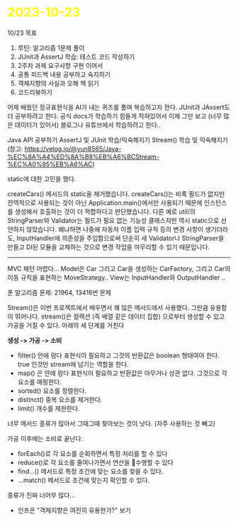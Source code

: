 # <span style="color:yellow">2023-10-23</span>

10/23 목표
1. 루틴: 알고리즘 1문제 풀이
2. JUnit과 AssertJ 학습: 테스트 코드 작성하기
3. 2주차 과제 요구사항 구현 이어서
4. 공통 피드백 내용 공부하고 숙지하기
5. 객체지향의 사실과 오해 책 읽기
6. 코드리뷰하기


어제 배웠던 정규표현식을 AI가 내는 퀴즈를 풀며 복습하고자 한다.
JUnit과 JAssert도 더 공부하려고 한다. 공식 docs가 학습하기 힘들게 적혀있어서 이제 그만 보고 (너무 많은 데이터가 있어서) 블로그나 유튜브에서 학습하려고 한다..

Java API 공부하기
AssertJ 및 JUnit 학습/익숙해지기
Stream() 학습 및 익숙해지기 (참고: https://velog.io/@yun8565/Java-%EC%8A%A4%ED%8A%B8%EB%A6%BCStream-%EC%A0%95%EB%A6%AC)

static에 대한 고민을 했다.

createCars() 메서드의 static을 제거했습니다. createCars()는 비록 필드가 없지만 전역적으로 사용되는 것이 아닌 Application.main()에서만 사용되기 때문에 인스턴스를 생성해서 호출하는 것이 더 적합하다고 판단했습니다. 다른 예로 util/의 StringParser와 Validator는 필드가 필요 없는 기능성 클래스지만 역시 static으로 선언하지 않았습니다. 왜냐하면 나중에 자동차 이름 입력 규칙 등의 변경 사항이 생기더라도, InputHandler에 의존성을 주입함으로써 단순히 새 Validator나 StringParser을 만들고 DI된 모듈을 교체하는 것으로 변경 작업을 마무리할 수 있기 때문입니다.


- - -


MVC 패턴 어렵다...
Model은 Car 그리고 Car을 생성하는 CarFactory, 그리고 Car의 이동 규칙을 표현하는 MoveStrategy..
View는 InputHandler와 OutputHandler ..


푼 알고리즘 문제: 21964, 13416번 문제

Stream()은 이번 프로젝트에서 배우면서 꽤 많은 메서드에서 사용했다. 그만큼 유용함이 뛰어나다. stream()은 컬렉션 (즉 배열 같은 데이터 집합) 으로부터 생성할 수 있고 가공을 거칠 수 있다. 아래의 세 단계를 거친다

**생성 -> 가공 -> 소비**

- filter() 
	안에 람다 표현식이 필요하고 그것의 반환값은 boolean 형태여야 한다. true 인것만 stream에 남기는 역할을 한다.
- map()
	은 안에 람다 표현식이 필요하고 반환값은 아무거나 상관 없다. 그것으로 각 요소를 매핑한다.
- sorted()
	요소를 정렬한다.
- distinct()
	중복 요소를 제거한다.
- limit()
	개수를 제한한다.

너무 메서드 종류가 많아서 그때그때 찾아보는 것이 낫다. (자주 사용하는 것 빼고)

가공 이후에는 소비로 끝난다.
- forEach()로 각 요소를 순회하면서 특정 처리를 할 수 있다
- reduce()로 각 요소를 줄여나가면서 연산을 수행할 수 있다
- find...() 메서드로 특정 조건에 맞는 요소를 찾을 수 있다.
- ...match() 메서드로 조건에 맞는지 확인할 수 있다.


종류가 진짜 너어무 많다...

- 인프콘 "객체지향은 여전히 유용한가?" 보기 